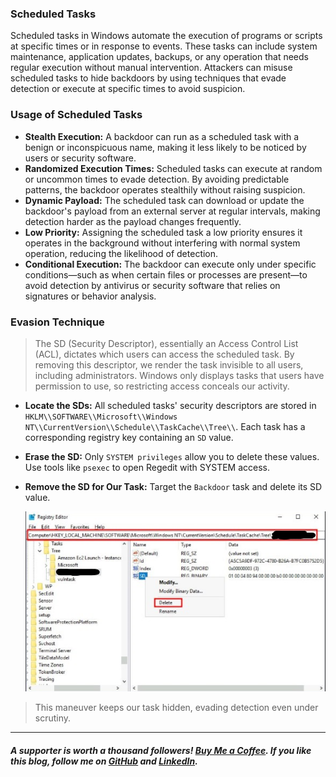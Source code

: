 ### Scheduled Tasks
Scheduled tasks in Windows automate the execution of programs or scripts at specific times or in response to events. These tasks can include system maintenance, application updates, backups, or any operation that needs regular execution without manual intervention. Attackers can misuse scheduled tasks to hide backdoors by using techniques that evade detection or execute at specific times to avoid suspicion.

### Usage of Scheduled Tasks
- **Stealth Execution:** A backdoor can run as a scheduled task with a benign or inconspicuous name, making it less likely to be noticed by users or security software.
- **Randomized Execution Times:** Scheduled tasks can execute at random or uncommon times to evade detection. By avoiding predictable patterns, the backdoor operates stealthily without raising suspicion.
- **Dynamic Payload:** The scheduled task can download or update the backdoor's payload from an external server at regular intervals, making detection harder as the payload changes frequently.
- **Low Priority:** Assigning the scheduled task a low priority ensures it operates in the background without interfering with normal system operation, reducing the likelihood of detection.
- **Conditional Execution:** The backdoor can execute only under specific conditions—such as when certain files or processes are present—to avoid detection by antivirus or security software that relies on signatures or behavior analysis.


### Evasion Technique
> The SD (Security Descriptor), essentially an Access Control List (ACL), dictates which users can access the scheduled task. By removing this descriptor, we render the task invisible to all users, including administrators. Windows only displays tasks that users have permission to use, so restricting access conceals our activity.
- **Locate the SDs:** All scheduled tasks' security descriptors are stored in `HKLM\\SOFTWARE\\Microsoft\\Windows NT\\CurrentVersion\\Schedule\\TaskCache\\Tree\\`. Each task has a corresponding registry key containing an `SD` value.
- **Erase the SD:** Only `SYSTEM privileges` allow you to delete these values. Use tools like `psexec` to open Regedit with SYSTEM access.
- **Remove the SD for Our Task:** Target the `Backdoor` task and delete its SD value.
    
    ![Backdoor Screenshot](../assets/back_door.png)
    

> This maneuver keeps our task hidden, evading detection even under scrutiny.

---

##### A supporter is worth a thousand followers! [Buy Me a Coffee](https://www.buymeacoffee.com/dx73r). If you like this blog, follow me on [GitHub](https://github.com/dx7er) and [LinkedIn](https://www.linkedin.com/in/naqvio7/). 
